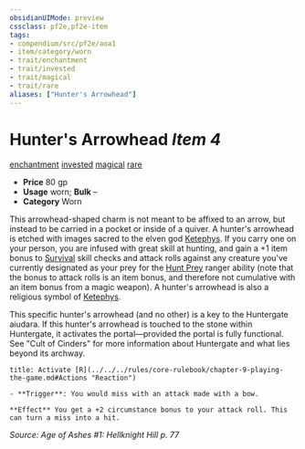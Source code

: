 ```yaml
---
obsidianUIMode: preview
cssclass: pf2e,pf2e-item
tags:
- compendium/src/pf2e/aoa1
- item/category/worn
- trait/enchantment
- trait/invested
- trait/magical
- trait/rare
aliases: ["Hunter's Arrowhead"]
---
```

# Hunter's Arrowhead *Item 4*  
[enchantment](../../../rules/traits/enchantment.md)  [invested](../../../rules/traits/invested.md)  [magical](../../../rules/traits/magical.md)  [rare](../../../rules/traits/rare.md)  

- **Price** 80 gp
- **Usage** worn; **Bulk** –
- **Category** Worn

This arrowhead-shaped charm is not meant to be affixed to an arrow, but instead to be carried in a pocket or inside of a quiver. A hunter's arrowhead is etched with images sacred to the elven god [Ketephys](../../setting/deities/ketephys-logm.md). If you carry one on your person, you are infused with great skill at hunting, and gain a +1 item bonus to [Survival](../../skills.md#Survival) skill checks and attack rolls against any creature you've currently designated as your prey for the [Hunt Prey](../../../rules/actions/hunt-prey.md) ranger ability (note that the bonus to attack rolls is an item bonus, and therefore not cumulative with an item bonus from a magic weapon). A hunter's arrowhead is also a religious symbol of [Ketephys](../../setting/deities/ketephys-logm.md).

This specific hunter's arrowhead (and no other) is a key to the Huntergate aiudara. If this hunter's arrowhead is touched to the stone within Huntergate, it activates the portal—provided the portal is fully functional. See "Cult of Cinders" for more information about Huntergate and what lies beyond its archway.

```ad-embed-ability
title: Activate [R](../../../rules/core-rulebook/chapter-9-playing-the-game.md#Actions "Reaction")

- **Trigger**: You would miss with an attack made with a bow.

**Effect** You get a +2 circumstance bonus to your attack roll. This can turn a miss into a hit.
```

*Source: Age of Ashes #1: Hellknight Hill p. 77*

